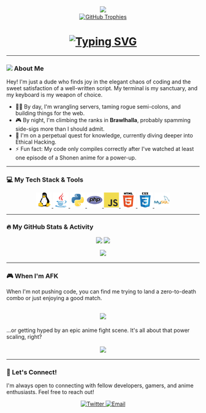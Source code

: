 <div align="center">
  <img src="https://media1.tenor.com/m/-AGHMBlq6ccAAAAd/typing-laughing.gif"/>
</div>

<div align="center">
  <a href="https://github.com/ryo-ma/github-profile-trophy">
    <img src="https://github-profile-trophy.vercel.app/?username=WashedDev&theme=tokyonight&row=1&column=7&margin-w=15&margin-h=15" alt="GitHub Trophies"/>
  </a>
</div>

<div align="center">
  <h1>
    <a href="https://git.io/typing-svg">
      <img src="https://readme-typing-svg.herokuapp.com?font=Fira+Code&size=30&pause=1000&color=00BFFF&center=true&vCenter=true&width=500&lines=Hey+there%2C+I'm+WashedDev;A+full-stack+dev+%26+Linux+enthusiast;Part-time+Brawlhalla+Legend;Welcome+to+my+Digital+Dojo!" alt="Typing SVG">
    </a>
  </h1>
</div>

---

### <img src="https://media.giphy.com/media/v1.Y2lkPTc5MGI3NjExdXRrMTJoc3lsczdwOTF0b3E4ZTV2cHB5dTlkaTI2N3JxYmhqZ2J4ZiZlcD12MV9pbnRlcm5hbF9naWZfYnlfaWQmY3Q9cw/Y2dTV20g2tJa8/giphy.gif" width="30px"> About Me

<p align="left">
  Hey! I'm just a dude who finds joy in the elegant chaos of coding and the sweet satisfaction of a well-written script. My terminal is my sanctuary, and my keyboard is my weapon of choice.
</p>

-   👨‍💻 By day, I'm wrangling servers, taming rogue semi-colons, and building things for the web.
-   🎮 By night, I'm climbing the ranks in **Brawlhalla**, probably spamming side-sigs more than I should admit.
-   🌱 I'm on a perpetual quest for knowledge, currently diving deeper into Ethical Hacking.
-   ⚡ Fun fact: My code only compiles correctly after I've watched at least one episode of a Shonen anime for a power-up.

---

### 💻 My Tech Stack & Tools

<p align="center">
  <a href="https://www.linux.org/" target="_blank" rel="noreferrer"> <img src="https://raw.githubusercontent.com/devicons/devicon/master/icons/linux/linux-original.svg" alt="linux" width="40" height="40"/> </a>
  <a href="https://www.java.com" target="_blank" rel="noreferrer"> <img src="https://raw.githubusercontent.com/devicons/devicon/master/icons/java/java-original.svg" alt="java" width="40" height="40"/> </a>
  <a href="https://www.python.org" target="_blank" rel="noreferrer"> <img src="https://raw.githubusercontent.com/devicons/devicon/master/icons/python/python-original.svg" alt="python" width="40" height="40"/> </a>
  <a href="https://www.php.net" target="_blank" rel="noreferrer"> <img src="https://raw.githubusercontent.com/devicons/devicon/master/icons/php/php-original.svg" alt="php" width="40" height="40"/> </a>
  <a href="https://developer.mozilla.org/en-US/docs/Web/JavaScript" target="_blank" rel="noreferrer"> <img src="https://raw.githubusercontent.com/devicons/devicon/master/icons/javascript/javascript-original.svg" alt="javascript" width="40" height="40"/> </a>
  <a href="https://www.w3.org/html/" target="_blank" rel="noreferrer"> <img src="https://raw.githubusercontent.com/devicons/devicon/master/icons/html5/html5-original-wordmark.svg" alt="html5" width="40" height="40"/> </a>
  <a href="https://www.w3schools.com/css/" target="_blank" rel="noreferrer"> <img src="https://raw.githubusercontent.com/devicons/devicon/master/icons/css3/css3-original-wordmark.svg" alt="css3" width="40" height="40"/> </a>
  <a href="https://www.mysql.com/" target="_blank" rel="noreferrer"> <img src="https://raw.githubusercontent.com/devicons/devicon/master/icons/mysql/mysql-original-wordmark.svg" alt="mysql" width="40" height="40"/> </a>
</p>

---

### 🔥 My GitHub Stats & Activity

<p align="center">
  <img height="180em" src="https://github-readme-stats.vercel.app/api?username=WashedDev&show_icons=true&theme=tokyonight&include_all_commits=true&count_private=true"/>
  <img height="180em" src="https://github-readme-stats.vercel.app/api/top-langs/?username=WashedDev&layout=compact&langs_count=8&theme=tokyonight"/>
</p>
<p align="center">
  <img src="https://github-readme-streak-stats.herokuapp.com/?user=WashedDev&theme=tokyonight&hide_border=false" />
</p>

---

### 🎮 When I'm AFK

When I'm not pushing code, you can find me trying to land a zero-to-death combo or just enjoying a good match.
<br><br>
<div align="center">
  <img src="https://media1.tenor.com/m/XdFeo215JuYAAAAC/brawlhalla.gif"/>
</div>
<br>
...or getting hyped by an epic anime fight scene. It's all about that power scaling, right?
<br><br>
<div align="center">
  <img src="https://media1.tenor.com/m/Y_4_saaGYwUAAAAd/jujutsu-kaisen-mahito.gif"/>
</div>

---

### 🤝 Let's Connect!

I'm always open to connecting with fellow developers, gamers, and anime enthusiasts. Feel free to reach out!

<p align="center">
  <a href="https://x.com/LunjieMp4" target="_blank">
    <img src="https://img.shields.io/badge/Twitter-1DA1F2?style=for-the-badge&logo=twitter&logoColor=white" alt="Twitter"/>
  </a>
  <a href="https://mail.google.com/mail/u/0/?tab=rm&ogbl#inbox">
    <img src="https://img.shields.io/badge/Email-D14836?style=for-the-badge&logo=gmail&logoColor=white" alt="Email"/>
  </a>
</p>
